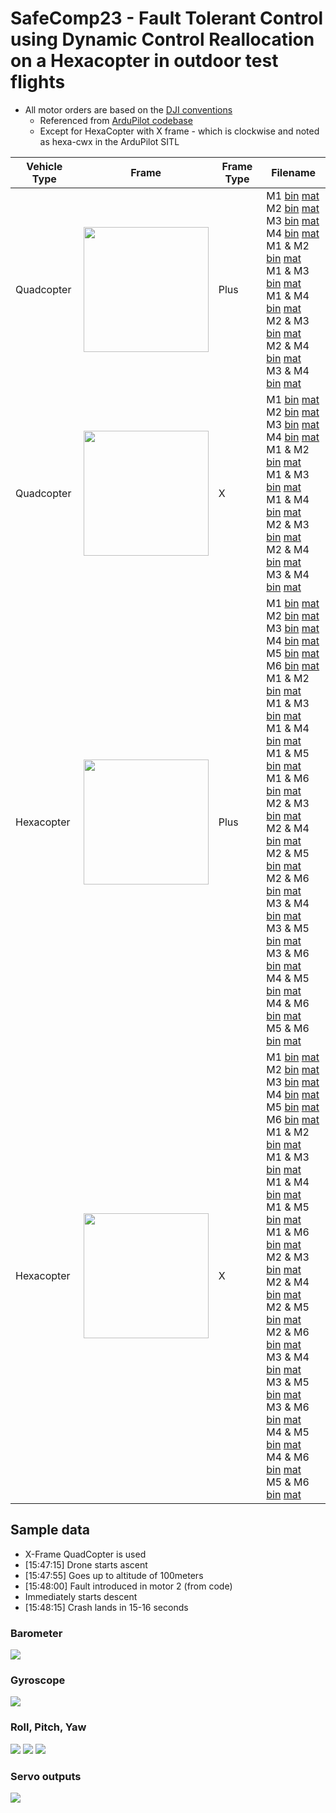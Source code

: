 # SafeComp23 - Fault Tolerant Control using Dynamic Control Reallocation on a Hexacopter in outdoor test flights
- All motor orders are based on the [DJI conventions](https://forum44.djicdn.com/data/attachment/forum/201711/26/172348bppvtt1ot1nrtp5j.jpg)
  - Referenced from [ArduPilot codebase](https://github.com/ArduPilot/ardupilot/blob/19ff65a4add88e09821a963f41dfe6e6633d0aa8/libraries/SITL/SIM_Frame.cpp#L65)
  - Except for HexaCopter with X frame - which is clockwise and noted as hexa-cwx in the ArduPilot SITL

| Vehicle Type | Frame | Frame Type | Filename
| ----------- | ----------- | ----------- | ----------- |
| Quadcopter | <img src="../../images/quadplus.png" width="200"/> | Plus | M1 [bin](quad-plus/m1.bin) [mat](quad-plus/m1.mat) <br> M2 [bin](quad-plus/m2.bin) [mat](quad-plus/m2.mat)<br> M3 [bin](quad-plus/m3.bin) [mat](quad-plus/m3.mat)<br> M4 [bin](quad-plus/m4.bin) [mat](quad-plus/m4.mat)<br> M1 & M2 [bin](quad-plus/m1m2.bin) [mat](quad-plus/m1m2.mat)<br> M1 & M3 [bin](quad-plus/m1m3.bin) [mat](quad-plus/m1m3.mat)<br> M1 & M4 [bin](quad-plus/m1m4.bin) [mat](quad-plus/m1m4.mat)<br> M2 & M3 [bin](quad-plus/m2m3.bin) [mat](quad-plus/m2m3.mat)<br> M2 & M4 [bin](quad-plus/m2m4.bin) [mat](quad-plus/m2m4.mat)<br> M3 & M4 [bin](quad-plus/m3m4.bin) [mat](quad-plus/m3m4.mat)
| Quadcopter | <img src="../../images/quadx.png" width="200"/> | X | M1 [bin](quad-x/m1.bin) [mat](quad-x/m1.mat) <br> M2 [bin](quad-x/m2.bin) [mat](quad-x/m2.mat)<br> M3 [bin](quad-x/m3.bin) [mat](quad-x/m3.mat)<br> M4 [bin](quad-x/m4.bin) [mat](quad-x/m4.mat)<br> M1 & M2 [bin](quad-x/m1m2.bin) [mat](quad-x/m1m2.mat)<br> M1 & M3 [bin](quad-x/m1m3.bin) [mat](quad-x/m1m3.mat)<br> M1 & M4 [bin](quad-x/m1m4.bin) [mat](quad-x/m1m4.mat)<br> M2 & M3 [bin](quad-x/m2m3.bin) [mat](quad-x/m2m3.mat)<br> M2 & M4 [bin](quad-x/m2m4.bin) [mat](quad-x/m2m4.mat)<br> M3 & M4 [bin](quad-x/m3m4.bin) [mat](quad-x/m3m4.mat)
| Hexacopter | <img src="../../images/hexaplus.png" width="200"/> | Plus | M1 [bin](hexa-plus/m1.bin) [mat](hexa-plus/m1.mat)<br> M2 [bin](hexa-plus/m2.bin) [mat](hexa-plus/m2.mat)<br> M3 [bin](hexa-plus/m3.bin) [mat](hexa-plus/m3.mat)<br> M4 [bin](hexa-plus/m4.bin) [mat](hexa-plus/m4.mat)<br> M5 [bin](hexa-plus/m5.bin) [mat](hexa-plus/m5.mat)<br> M6 [bin](hexa-plus/m6.bin) [mat](hexa-plus/m6.mat)<br> M1 & M2 [bin](hexa-plus/m1m2.bin) [mat](hexa-plus/m1m2.mat)<br> M1 & M3 [bin](hexa-plus/m1m3.bin) [mat](hexa-plus/m1m3.mat)<br> M1 & M4 [bin](hexa-plus/m1m4.bin) [mat](hexa-plus/m1m4.mat)<br> M1 & M5 [bin](hexa-plus/m1m5.bin) [mat](hexa-plus/m1m5.mat)<br> M1 & M6 [bin](hexa-plus/m1m6.bin) [mat](hexa-plus/m1m6.mat)<br> M2 & M3 [bin](hexa-plus/m2m3.bin) [mat](hexa-plus/m2m3.mat)<br> M2 & M4 [bin](hexa-plus/m2m4.bin) [mat](hexa-plus/m2m4.mat)<br> M2 & M5 [bin](hexa-plus/m2m5.bin) [mat](hexa-plus/m2m5.mat)<br> M2 & M6 [bin](hexa-plus/m2m6.bin) [mat](hexa-plus/m2m6.mat)<br> M3 & M4 [bin](hexa-plus/m3m4.bin) [mat](hexa-plus/m3m4.mat)<br> M3 & M5 [bin](hexa-plus/m3m5.bin) [mat](hexa-plus/m3m5.mat)<br> M3 & M6 [bin](hexa-plus/m3m6.bin) [mat](hexa-plus/m3m6.mat)<br> M4 & M5 [bin](hexa-plus/m4m5.bin) [mat](hexa-plus/m4m5.mat)<br> M4 & M6 [bin](hexa-plus/m4m6.bin) [mat](hexa-plus/m4m6.mat)<br> M5 & M6 [bin](hexa-plus/m5m6.bin) [mat](hexa-plus/m5m6.mat)
| Hexacopter | <img src="../../images/hexax.png" width="200"/> | X | M1 [bin](hexa-x/m1.bin) [mat](hexa-x/m1.mat)<br> M2 [bin](hexa-x/m2.bin) [mat](hexa-x/m2.mat)<br> M3 [bin](hexa-x/m3.bin) [mat](hexa-x/m3.mat)<br> M4 [bin](hexa-x/m4.bin) [mat](hexa-x/m4.mat)<br> M5 [bin](hexa-x/m5.bin) [mat](hexa-x/m5.mat)<br> M6 [bin](hexa-x/m6.bin) [mat](hexa-x/m6.mat)<br> M1 & M2 [bin](hexa-x/m1m2.bin) [mat](hexa-x/m1m2.mat)<br> M1 & M3 [bin](hexa-x/m1m3.bin) [mat](hexa-x/m1m3.mat)<br> M1 & M4 [bin](hexa-x/m1m4.bin) [mat](hexa-x/m1m4.mat)<br> M1 & M5 [bin](hexa-x/m1m5.bin) [mat](hexa-x/m1m5.mat)<br> M1 & M6 [bin](hexa-x/m1m6.bin) [mat](hexa-x/m1m6.mat)<br> M2 & M3 [bin](hexa-x/m2m3.bin) [mat](hexa-x/m2m3.mat)<br> M2 & M4 [bin](hexa-x/m2m4.bin) [mat](hexa-x/m2m4.mat)<br> M2 & M5 [bin](hexa-x/m2m5.bin) [mat](hexa-x/m2m5.mat)<br> M2 & M6 [bin](hexa-x/m2m6.bin) [mat](hexa-x/m2m6.mat)<br> M3 & M4 [bin](hexa-x/m3m4.bin) [mat](hexa-x/m3m4.mat)<br> M3 & M5 [bin](hexa-x/m3m5.bin) [mat](hexa-x/m3m5.mat)<br> M3 & M6 [bin](hexa-x/m3m6.bin) [mat](hexa-x/m3m6.mat)<br> M4 & M5 [bin](hexa-x/m4m5.bin) [mat](hexa-x/m4m5.mat)<br> M4 & M6 [bin](hexa-x/m4m6.bin) [mat](hexa-x/m4m6.mat)<br> M5 & M6 [bin](hexa-x/m5m6.bin) [mat](hexa-x/m5m6.mat)



## Sample data

- X-Frame QuadCopter is used
- [15:47:15] Drone starts ascent
- [15:47:55] Goes up to altitude of 100meters
- [15:48:00] Fault introduced in motor 2 (from code)
- Immediately starts descent
- [15:48:15] Crash lands in 15-16 seconds

### Barometer
![](../../images/100m/Barometer.png)

### Gyroscope
![](../../images/100m/Gyro_1.png)

### Roll, Pitch, Yaw
![](../../images/100m/Euler_Roll.png)
![](../../images/100m/Euler_Pitch.png)
![](../../images/100m/Euler_Yaw.png)

### Servo outputs
![](../../images/100m/Servos_1-4.png)